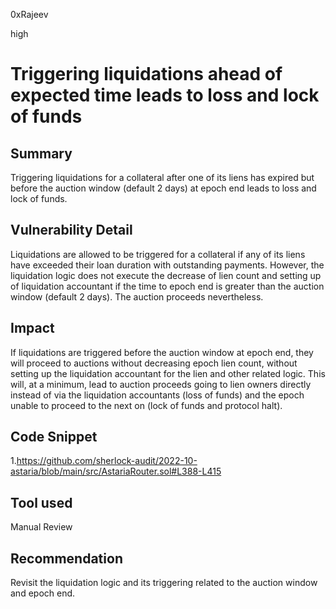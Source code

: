 0xRajeev

high

# Triggering liquidations ahead of expected time leads to loss and lock of funds

## Summary

Triggering liquidations for a collateral after one of its liens has expired but before the auction window (default 2 days) at epoch end leads to loss and lock of funds.

## Vulnerability Detail

Liquidations are allowed to be triggered for a collateral if any of its liens have exceeded their loan duration with outstanding payments. However, the liquidation logic does not execute the decrease of lien count and setting up of liquidation accountant if the time to epoch end is greater than the auction window (default 2 days). The auction proceeds nevertheless.

## Impact

If liquidations are triggered before the auction window at epoch end, they will proceed to auctions without decreasing epoch lien count, without setting up the liquidation accountant for the lien and other related logic. This will, at a minimum, lead to auction proceeds going to lien owners directly instead of via the liquidation accountants (loss of funds) and the epoch unable to proceed to the next on (lock of funds and protocol halt).

## Code Snippet

1.https://github.com/sherlock-audit/2022-10-astaria/blob/main/src/AstariaRouter.sol#L388-L415

## Tool used

Manual Review

## Recommendation

Revisit the liquidation logic and its triggering related to the auction window and epoch end.